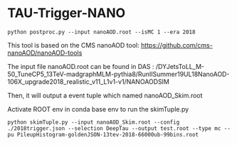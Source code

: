 # TAU-Trigger-NANO
```
python postproc.py --input nanoAOD.root --isMC 1 --era 2018
```

This tool is based on the CMS nanoAOD tool:
https://github.com/cms-nanoAOD/nanoAOD-tools

The input file nanoAOD.root can be found in DAS : 
/DYJetsToLL_M-50_TuneCP5_13TeV-madgraphMLM-pythia8/RunIISummer19UL18NanoAOD-106X_upgrade2018_realistic_v11_L1v1-v1/NANOAODSIM

Then, it will output a event tuple which named nanoAOD_Skim.root

Activate ROOT env in conda base env to run the skimTuple.py
```
python skimTuple.py --input nanoAOD_Skim.root --config ./2018trigger.json --selection DeepTau --output test.root --type mc --pu PileupHistogram-goldenJSON-13tev-2018-66000ub-99bins.root
```
